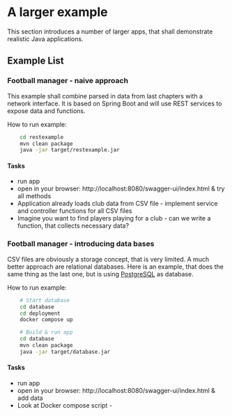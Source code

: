 # A larger example
This section introduces a number of larger apps, that shall demonstrate realistic Java applications.


## Example List

### Football manager - naive approach
This example shall combine parsed in data from last chapters with a network interface. It is based on Spring Boot and will use REST services to expose data and functions.

How to run example:
```bash
    cd restexample
    mvn clean package
    java -jar target/restexample.jar
```

#### Tasks
* run app
* open in your browser: http://localhost:8080/swagger-ui/index.html & try all methods
* Application already loads club data from CSV file - implement service and controller functions for all CSV files
* Imagine you want to find players playing for a club - can we write a function, that collects necessary data?

### Football manager - introducing data bases
CSV files are obviously a storage concept, that is very limited. A much better approach are relational databases. Here is an example, that does the same thing as the last one, but is using [PostgreSQL](https://www.postgresql.org/) as database. 

How to run example:
```bash
    # Start database
    cd database
    cd deployment
    docker compose up
```

```bash
    # Build & run app
    cd database
    mvn clean package
    java -jar target/database.jar
```

#### Tasks
* run app
* open in your browser: http://localhost:8080/swagger-ui/index.html & add data
* Look at Docker compose script - 